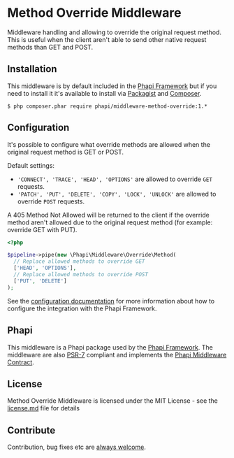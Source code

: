 # Method Override Middleware
Middleware handling and allowing to override the original request method. This is useful when the client aren't able to send other native request methods than GET and POST.

## Installation
This middleware is by default included in the [Phapi Framework](https://github.com/phapi/phapi) but if you need to install it it's available to install via [Packagist](https://packagist.org) and [Composer](https://getcomposer.org).

```shell
$ php composer.phar require phapi/middleware-method-override:1.*
```

## Configuration
It's possible to configure what override methods are allowed when the original request method is GET or POST.

Default settings:
* <code>'CONNECT', 'TRACE', 'HEAD', 'OPTIONS'</code> are allowed to override <code>GET</code> requests.
* <code>'PATCH', 'PUT', 'DELETE', 'COPY', 'LOCK', 'UNLOCK'</code> are allowed to override <code>POST</code> requests.

A 405 Method Not Allowed will be returned to the client if the override method aren't allowed due to the original request method (for example: override GET with PUT).

```php
<?php

$pipeline->pipe(new \Phapi\Middleware\Override\Method(
  // Replace allowed methods to override GET
  ['HEAD', 'OPTIONS'],
  // Replace allowed methods to override POST
  ['PUT', 'DELETE']
);

```

See the [configuration documentation](http://phapi.github.io/docs/started/configuration/) for more information about how to configure the integration with the Phapi Framework.


## Phapi
This middleware is a Phapi package used by the [Phapi Framework](https://github.com/phapi/phapi). The middleware are also [PSR-7](https://github.com/php-fig/http-message) compliant and implements the [Phapi Middleware Contract](https://github.com/phapi/contract).

## License
Method Override Middleware is licensed under the MIT License - see the [license.md](https://github.com/phapi/middleware-method-override/blob/master/license.md) file for details

## Contribute
Contribution, bug fixes etc are [always welcome](https://github.com/phapi/middleware-method-override/issues/new).
